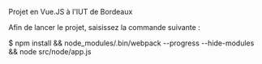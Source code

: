 Projet en Vue.JS à l'IUT de Bordeaux

Afin de lancer le projet, saisissez la commande suivante :

$ npm install && node_modules/.bin/webpack --progress --hide-modules && node src/node/app.js
